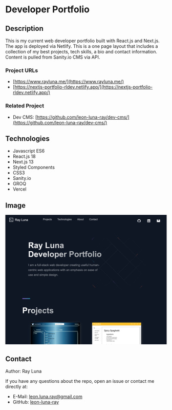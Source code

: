 # Developer Portfolio

## Description

This is my current web developer portfolio built with React.js and Next.js. The app is deployed via Netlify. This is a one page layout that includes a collection of my best projects, tech skills, a bio and contact information. Content is pulled from Sanity.io CMS via API.

### Project URLs
- [https://www.rayluna.me/](https://www.rayluna.me/)
- [https://nextjs-portfolio-rldev.netlify.app/](https://nextjs-portfolio-rldev.netlify.app/)

### Related Project
- Dev CMS: [https://github.com/leon-luna-ray/dev-cms/](https://github.com/leon-luna-ray/dev-cms/)

## Technologies

- Javascript ES6
- React.js 18
- Next.js 13
- Styled Components
- CSS3
- Sanity.io
- GROQ
- Vercel

## Image

![Screenshot](./public/images/dev-portfolio.png)

## Contact

Author: Ray Luna

If you have any questions about the repo, open an issue or contact me directly at:

- E-Mail: leon.luna.ray@gmail.com
- GitHub: [leon-luna-ray](https://github.com/leon-luna-ray)
